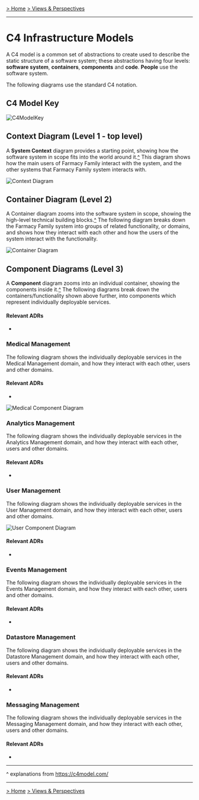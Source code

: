 [> Home](../../README.md)    [> Views & Perspectives](../README.md)

---

# C4 Infrastructure Models

A C4 model is a common set of abstractions to create used to describe the static structure of a software system; these abstractions having four levels: **software system**, **containers**, **components** and **code**. **People** use the software system.

The following diagrams use the standard C4 notation.

## C4 Model Key

![C4ModelKey](../../assets/diagrams/C4ModelKey.png)

## Context Diagram (Level 1 - top level)

A **System Context** diagram provides a starting point, showing how the software system in scope fits into the world around it.[^](#expl) 
This diagram shows how the main users of Farmacy Family interact with the system, and the other systems that Farmacy Family system interacts with.

![Context Diagram](../../assets/diagrams/ContextDiagram.png)

## Container Diagram (Level 2)

A Container diagram zooms into the software system in scope, showing the high-level technical building blocks.[^](#exp1) The following diagram breaks down the Farmacy Family system into groups of related functionality, or domains, and shows how they interact with each other and how the users of the system interact with the functionality.

![Container Diagram](../../assets/diagrams/ContainerDiagram.png)

## Component Diagrams (Level 3)

A **Component** diagram zooms into an individual container, showing the components inside it.[^](#expl)
The following diagrams break down the containers/functionality shown above further, into components which represent individually deployable services.

#### Relevant ADRs

- 

### Medical Management

The following diagram shows the individually deployable services in the Medical Management domain, and how they interact with each other, users and other domains.

#### Relevant ADRs

- 

![Medical Component Diagram](../../assets/diagrams/MedicalComponentDiagram.png)


### Analytics Management

The following diagram shows the individually deployable services in the Analytics Management domain, and how they interact with each other, users and other domains.

#### Relevant ADRs

- 

### User Management

The following diagram shows the individually deployable services in the User Management domain, and how they interact with each other, users and other domains.

![User Component Diagram](../../assets/diagrams/UserComponentDiagram.png)

#### Relevant ADRs

- 

### Events Management

The following diagram shows the individually deployable services in the Events Management domain, and how they interact with each other, users and other domains.

#### Relevant ADRs

- 

### Datastore Management

The following diagram shows the individually deployable services in the Datastore Management domain, and how they interact with each other, users and other domains.

#### Relevant ADRs

- 

### Messaging Management

The following diagram shows the individually deployable services in the Messaging Management domain, and how they interact with each other, users and other domains.

#### Relevant ADRs

- 



---

<a id="expl"></a>^ explanations from https://c4model.com/

---

[> Home](../../README.md)    [> Views & Perspectives](../README.md)